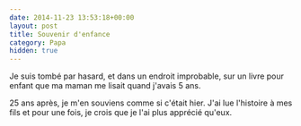 ```yaml
---
date: 2014-11-23 13:53:18+00:00
layout: post
title: Souvenir d'enfance
category: Papa
hidden: true
---
```


Je suis tombé par hasard, et dans un endroit improbable, sur un livre pour enfant que ma maman me lisait quand j'avais 5 ans.

25 ans après, je m'en souviens comme si c'était hier.
J'ai lue l'histoire à mes fils et pour une fois, je crois que je l'ai plus apprécié qu'eux.
